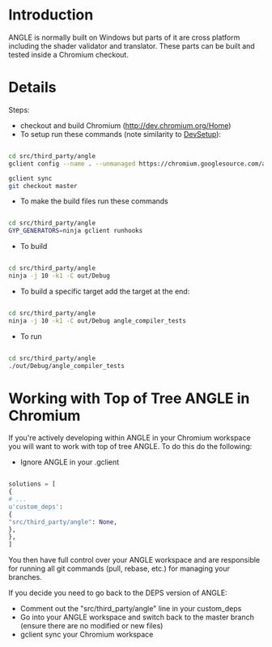 # Introduction #

ANGLE is normally built on Windows but parts of it are cross platform including the shader validator and translator. These parts can be built and tested inside a Chromium checkout.

# Details #

Steps:

  * checkout and build Chromium (http://dev.chromium.org/Home)
  * To setup run these commands (note similarity to [DevSetup](DevSetup.md)):

```sh

cd src/third_party/angle
gclient config --name . --unmanaged https://chromium.googlesource.com/angle/angle.git

gclient sync
git checkout master
```

  * To make the build files run these commands

```sh

cd src/third_party/angle
GYP_GENERATORS=ninja gclient runhooks
```

  * To build

```sh

cd src/third_party/angle
ninja -j 10 -k1 -C out/Debug
```

  * To build a specific target add the target at the end:

```sh

cd src/third_party/angle
ninja -j 10 -k1 -C out/Debug angle_compiler_tests
```

  * To run

```sh

cd src/third_party/angle
./out/Debug/angle_compiler_tests
```

# Working with Top of Tree ANGLE in Chromium #

If you're actively developing within ANGLE in your Chromium workspace you will want to work with top of tree ANGLE. To do this do the following:

  * Ignore ANGLE in your .gclient

```python

solutions = [
{
# ...
u'custom_deps':
{
"src/third_party/angle": None,
},
},
]
```

You then have full control over your ANGLE workspace and are responsible for running all git commands (pull, rebase, etc.) for managing your branches.

If you decide you need to go back to the DEPS version of ANGLE:

  * Comment out the "src/third\_party/angle" line in your custom\_deps
  * Go into your ANGLE workspace and switch back to the master branch (ensure there are no modified or new files)
  * gclient sync your Chromium workspace